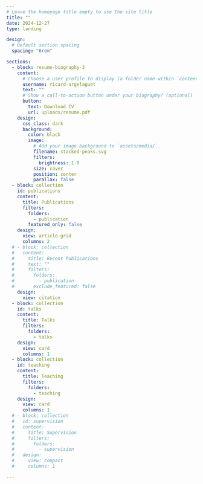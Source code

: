 ```yaml
---
# Leave the homepage title empty to use the site title
title: ""
date: 2024-12-27
type: landing

design:
  # Default section spacing
  spacing: "6rem"

sections:
  - block: resume-biography-3
    content:
      # Choose a user profile to display (a folder name within `content/authors/`)
      username: ricard-argelaguet
      text: ""
      # Show a call-to-action button under your biography? (optional)
      button:
        text: Download CV
        url: uploads/resume.pdf
    design:
      css_class: dark
      background:
        color: black
        image:
          # Add your image background to `assets/media/`.
          filename: stacked-peaks.svg
          filters:
            brightness: 1.0
          size: cover
          position: center
          parallax: false
  - block: collection
    id: publications
    content:
      title: Publications
      filters:
        folders:
          - publication
        featured_only: false
    design:
      view: article-grid
      columns: 2
  # - block: collection
  #   content:
  #     title: Recent Publications
  #     text: ""
  #     filters:
  #       folders:
  #         - publication
  #       exclude_featured: false
    design:
      view: citation
  - block: collection
    id: talks
    content:
      title: Talks
      filters:
        folders:
          - talks
    design:
      view: card
      columns: 1
  - block: collection
    id: teaching
    content:
      title: Teaching
      filters:
        folders:
          - teaching
    design:
      view: card
      columns: 1
  # - block: collection
  #   id: supervision
  #   content:
  #     title: Supervision
  #     filters:
  #       folders:
  #         - supervision
  #   design:
  #     view: compact
  #     columns: 1

---
```

